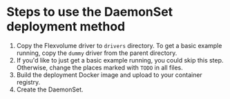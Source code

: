 # Steps to use the DaemonSet deployment method

1. Copy the Flexvolume driver to `drivers` directory. To get a basic example running, copy the `dummy` driver from the parent directory.
2. If you'd like to just get a basic example running, you could skip this step. Otherwise, change the places marked with `TODO` in all files.
3. Build the deployment Docker image and upload to your container registry.
4. Create the DaemonSet.
